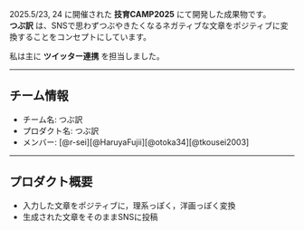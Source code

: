 2025.5/23, 24 に開催された **技育CAMP2025** にて開発した成果物です。  
**つぶ訳** は、SNSで思わずつぶやきたくなるネガティブな文章をポジティブに変換することをコンセプトにしています。

私は主に **ツイッター連携** を担当しました。   

---

## チーム情報
- チーム名: つぶ訳
- プロダクト名: つぶ訳
- メンバー: [@r-sei][@HaruyaFujii][@otoka34][@tkousei2003] 

---

## プロダクト概要
- 入力した文章をポジティブに，理系っぽく，洋画っぽく変換
- 生成された文章をそのままSNSに投稿
